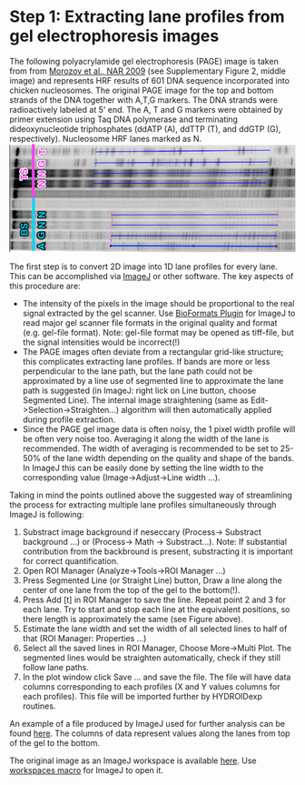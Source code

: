 # Step 1: Extracting lane profiles from gel electrophoresis images

The following polyacrylamide gel electrophoresis (PAGE) image is taken from from [Morozov et al., NAR 2009](https://www.ncbi.nlm.nih.gov/pubmed/?term=19509309) (see Supplementary Figure 2, middle image) and represents HRF results of 601 DNA sequence incorporated into chicken nucleosomes. The original PAGE image for the top and bottom strands of the DNA together with A,T,G markers. The DNA strands were radioactively labeled at 5' end.
The A, T and G markers were obtained by primer extension using Taq DNA polymerase and terminating dideoxynucleotide triphosphates (ddATP (A), ddTTP (T), and ddGTP (G), respectively). Nucleosome HRF lanes marked as N.
![HRF_601NUCL](data/gel.png)


The first step is to convert 2D image into 1D lane profiles for every lane. This can be accomplished via [ImageJ](https://imagej.nih.gov) or other software. The key aspects of this procedure are:

- The intensity of the pixels in the image should be proportional to the real signal extracted by the gel scanner. Use [BioFormats Plugin](http://www.openmicroscopy.org/site/products/bio-formats) for ImageJ  to read major gel scanner file formats in the original quality and format (e.g. gel-file format). Note: gel-file format may be opened as tiff-file, but the signal intensities would be incorrect(!)
- The PAGE images often deviate from a rectangular grid-like structure; this complicates extracting lane profiles. If bands are more or less perpendicular to the lane path, but the lane path could not be approximated by a line use of segmented line to approximate the lane path is suggested (in ImageJ: right lick on Line button, choose Segmented Line). The internal image straightening (same as Edit->Selection->Straighten...) algorithm will then automatically applied during profile extraction.
- Since the PAGE gel image data is often noisy, the 1 pixel width profile will be often very noise too. Averaging it along the width of the lane is recommended. The width of averaging is recommended to be set to 25-50% of the lane width depending on the quality and shape of the bands. In ImageJ this can be easily done by setting the line width to the corresponding value (Image->Adjust->Line width ...).

Taking in mind the points outlined above the suggested way of streamlining the process for extracting multiple lane profiles simultaneously through ImageJ is following:

1. Substract image background if neseccary (Process-> Substract background ...) or (Process-> Math -> Substract...). Note: If substantial contribution from the backbround is present, substracting it is important for correct quantification. 
2. Open ROI Manager (Analyze->Tools->ROI Manager ...)
3. Press Segmented Line (or Straight Line) button, Draw a line along the center of one lane from the top of the gel to the bottom(!).
4. Press Add [t] in ROI Manager to save the line. Repeat point 2 and 3 for each lane. Try to start and stop each line at the equivalent positions, so there length is approximately the same (see Figure above).
5. Estimate the lane width and set the width of all selected lines to half of that (ROI Manager: Properties ...)
6. Select all the saved lines in ROI Manager, Choose More->Multi Plot. The segmented lines would be straighten automatically, check if they still follow lane paths.
7. In the plot window click Save ... and save the file. The file will have data columns corresponding to each profiles (X and Y values columns for each profiles). This file will be imported further by HYDROIDexp routines.

An example of a file produced by ImageJ used for further analysis can be found [here](data/lane_profiles.xls). The columns of data represent values along the lanes from top of the gel to the bottom.

The original image as an ImageJ workspace is available [here](data/gg_601.ijw).
Use [workspaces macro](https://imagej.nih.gov/ij/macros/Workspaces.txt) for ImageJ to open it.